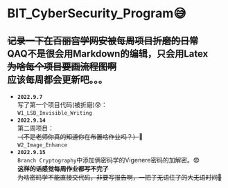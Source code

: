 # BIT_CyberSecurity_Program:sweat_smile:
 ~~记录一下在百丽宫学网安被每周项目折磨的日常~~  
 QAQ不是很会用Markdown的编辑，只会用Latex  
 **~~为啥每个项目要画流程图啊~~**  
应该每周都会更新吧。。。  
---
- **``2022.9.7``**  
写了第一个项目代码(被折磨):cold_sweat:：  
``W1_LSB_Invisible_Writing``  
- **``2022.9.14``**  
第二周项目：  
~~（不是老师你真的知道你在布置啥作业吗？）~~:slightly_smiling_face:  
``W2_Image_Enhance``  
- **``2022.9.15``**  
``Branch Cryptography``中添加俩密码学的Vigenere密码的加解密。😨  
~~**这样的话感觉每周作业都写不完了**~~  
~~为啥密码学不能直接交代码，非要写报告啊，一把子无语住了的大无语时间🤡~~
